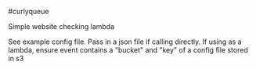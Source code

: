 #curlyqueue

Simple website checking lambda 

See example config file.  Pass in a json file if calling directly.  If using as a lambda, ensure event contains a "bucket" and "key" of a config file stored in s3